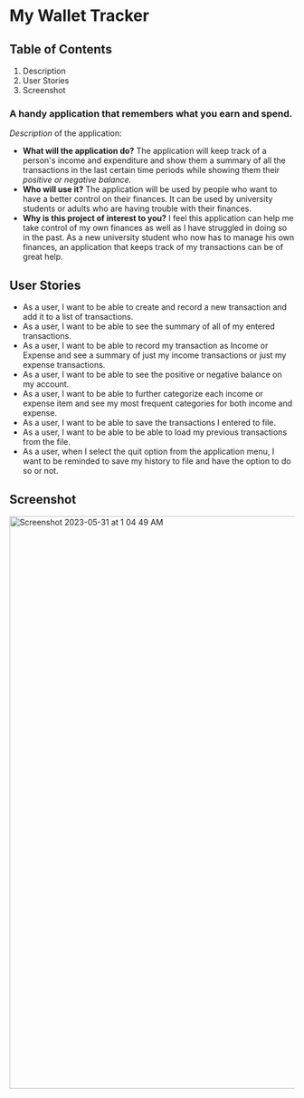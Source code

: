 # My Wallet Tracker #

## Table of Contents ##
1) Description
2) User Stories
3) Screenshot
    
### A handy application that remembers what you earn and spend. ###

*Description* of the application:
- **What will the application do?** The application will keep track of a person's income and expenditure and show them 
a summary of all the transactions in the last certain time periods while showing them their *positive or negative 
balance.*
- **Who will use it?** The application will be used by people who want to have a better control on their finances. It
can be used by university students or adults who are having trouble with their finances.
- **Why is this project of interest to you?** I feel this application can help me take control of my own finances as 
well as I have struggled in doing so in the past. As a new university student who now has to manage his own finances, 
an application that keeps track of my transactions can be of great help.

## User Stories ##
- As a user, I want to be able to create and record a new transaction and add it to a list of transactions.
- As a user, I want to be able to see the summary of all of my entered transactions.
- As a user, I want to be able to record my transaction as Income or Expense and see a summary of just my income
transactions or just my expense transactions.
- As a user, I want to be able to see the positive or negative balance on my account.
- As a user, I want to be able to further categorize each income or expense item and see my most frequent categories 
for both income and expense. 
- As a user, I want to be able to save the transactions I entered to file.
- As a user, I want to be able to be able to load my previous transactions from the file. 
- As a user, when I select the quit option from the application menu, I want to be reminded to save my history
 to file and have the option to do so or not.
 
## Screenshot ##
<img width="1011" alt="Screenshot 2023-05-31 at 1 04 49 AM" src="https://github.com/deepparekh02/wallet-tracker-app/assets/65657471/3dfdc869-5c11-4659-9648-15d088a3ec1f">
